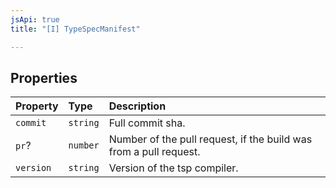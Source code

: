 ```yaml
---
jsApi: true
title: "[I] TypeSpecManifest"

---
```

## Properties

| Property | Type | Description |
| :------ | :------ | :------ |
| `commit` | `string` | Full commit sha. |
| `pr`? | `number` | Number of the pull request, if the build was from a pull request. |
| `version` | `string` | Version of the tsp compiler. |
